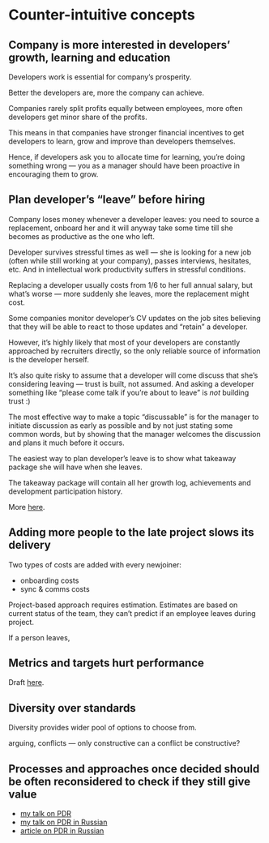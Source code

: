 # Counter-intuitive concepts

## Company is more interested in developers’ growth, learning and education

Developers work is essential for company’s prosperity.

Better the developers are, more the company can achieve.

Companies rarely split profits equally between employees, more often developers get minor share of the profits.

This means in that companies have stronger financial incentives to get developers to learn, grow and improve than developers themselves.

Hence, if developers ask you to allocate time for learning, you’re doing something wrong — you as a manager should have been proactive in encouraging them to grow.

## Plan developer’s “leave” before hiring

Company loses money whenever a developer leaves: you need to source a replacement, onboard her and it will anyway take some time till she becomes as productive as the one who left.

Developer survives stressful times as well — she is looking for a new job (often while still working at your company), passes interviews, hesitates, etc. And in intellectual work productivity suffers in stressful conditions.

Replacing a developer usually costs from 1/6 to her full annual salary, but what’s worse — more suddenly she leaves, more the replacement might cost.

Some companies monitor developer’s CV updates on the job sites believing that they will be able to react to those updates and “retain” a developer.

However, it’s highly likely that most of your developers are constantly approached by recruiters directly, so the only reliable source of information is the developer herself.

It’s also quite risky to assume that a developer will come discuss that she’s considering leaving — trust is built, not assumed. And asking a developer something like “please come talk if you’re about to leave” is _not_ building trust :)

The most effective way to make a topic “discussable” is for the manager to initiate discussion as early as possible and by not just stating some common words, but by showing that the manager welcomes the discussion and plans it much before it occurs.

The easiest way to plan developer’s leave is to show what takeaway package she will have when she leaves.

The takeaway package will contain all her growth log, achievements and development participation history.

More [here](/articles/firing_en.md).

## Adding more people to the late project slows its delivery

Two types of costs are added with every newjoiner:
- onboarding costs
- sync & comms costs

Project-based approach requires estimation. Estimates are based on current status of the team, they can’t predict if an employee leaves during project.

If a person leaves,

## Metrics and targets hurt performance

Draft [here](metrics.md).

## Diversity over standards

Diversity provides wider pool of options to choose from.

arguing, conflicts — only constructive
can a conflict be constructive?

## Processes and approaches once decided should be often reconsidered to check if they still give value

- [my talk on PDR](https://www.youtube.com/watch?v=oxHzIdpLjmc)
- [my talk on PDR in Russian](https://www.youtube.com/watch?v=1gKdzgjRirk)
- [article on PDR in Russian](https://habr.com/ru/company/oleg-bunin/blog/715764/)


